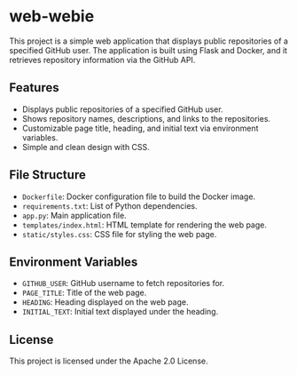 # web-webie

This project is a simple web application that displays public repositories of a specified GitHub user. The application is built using Flask and Docker, and it retrieves repository information via the GitHub API.

## Features

- Displays public repositories of a specified GitHub user.
- Shows repository names, descriptions, and links to the repositories.
- Customizable page title, heading, and initial text via environment variables.
- Simple and clean design with CSS.

## File Structure

- `Dockerfile`: Docker configuration file to build the Docker image.
- `requirements.txt`: List of Python dependencies.
- `app.py`: Main application file.
- `templates/index.html`: HTML template for rendering the web page.
- `static/styles.css`: CSS file for styling the web page.

## Environment Variables

- `GITHUB_USER`: GitHub username to fetch repositories for.
- `PAGE_TITLE`: Title of the web page.
- `HEADING`: Heading displayed on the web page.
- `INITIAL_TEXT`: Initial text displayed under the heading.

## License

This project is licensed under the Apache 2.0 License.
